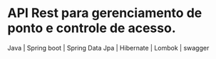# API Rest para gerenciamento de ponto e controle de acesso.

Java | Spring boot | Spring Data Jpa | Hibernate | Lombok | swagger 
